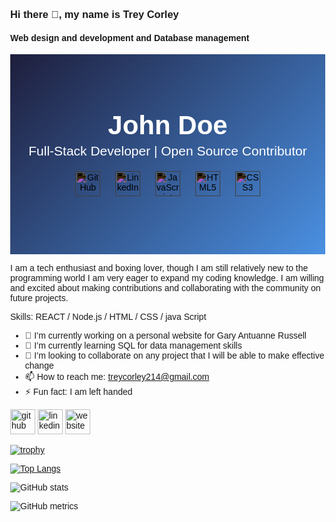 ### Hi there 👋, my name is Trey Corley
#### Web design and development and Database management
<!DOCTYPE html> <html lang="en"> <head> <meta charset="UTF-8"> <meta name="viewport" content="width=device-width, initial-scale=1.0"> <title>GitHub Profile Banner</title> <style> body { margin: 0; font-family: Arial, sans-serif; } .banner { width: 100%; height: 320px; /* Half of the recommended 640px height for visual appeal */ background: linear-gradient(135deg, #1e1e3c, #4a90e2); color: white; display: flex; flex-direction: column; justify-content: center; align-items: center; text-align: center; } .banner h1 { margin: 0; font-size: 3em; } .banner p { margin: 5px 0 0; font-size: 1.5em; } .icons { margin-top: 20px; } .icons img { width: 40px; margin: 0 10px; filter: invert(100%); /* Makes icons white */ } </style> </head> <body> <div class="banner"> <h1>John Doe</h1> <p>Full-Stack Developer | Open Source Contributor</p> <div class="icons"> <img src="https://cdn-icons-png.flaticon.com/512/25/25231.png" alt="GitHub"> <img src="https://cdn-icons-png.flaticon.com/512/174/174857.png" alt="LinkedIn"> <img src="https://cdn-icons-png.flaticon.com/512/919/919825.png" alt="JavaScript"> <img src="https://cdn-icons-png.flaticon.com/512/732/732212.png" alt="HTML5"> <img src="https://cdn-icons-png.flaticon.com/512/732/732190.png" alt="CSS3"> </div> </div> </body> </html>
I am a tech enthusiast and boxing lover, though I am still relatively new to the programming world I am very eager to expand my coding knowledge. I am willing and excited about making contributions and collaborating with the community on future projects.

Skills: REACT / Node.js / HTML / CSS / java Script

- 🔭 I’m currently working on a personal website for Gary Antuanne Russell 
- 🌱 I’m currently learning SQL for data management skills 
- 👯 I’m looking to collaborate on any project that I will be able to make effective change 
- 📫 How to reach me: treycorley214@gmail.com 
- ⚡ Fun fact: I am left handed 


[<img src='https://cdn.jsdelivr.net/npm/simple-icons@3.0.1/icons/github.svg' alt='github' height='40'>](https://github.com/trey214)  [<img src='https://cdn.jsdelivr.net/npm/simple-icons@3.0.1/icons/linkedin.svg' alt='linkedin' height='40'>](https://www.linkedin.com/in/TreyCorley/)  [<img src='https://cdn.jsdelivr.net/npm/simple-icons@3.0.1/icons/icloud.svg' alt='website' height='40'>](https://github.com/trey214)  

[![trophy](https://github-profile-trophy.vercel.app/?username=trey214)](https://github.com/ryo-ma/github-profile-trophy)

[![Top Langs](https://github-readme-stats.vercel.app/api/top-langs/?username=trey214)](https://github.com/anuraghazra/github-readme-stats)

![GitHub stats](https://github-readme-stats.vercel.app/api?username=trey214&show_icons=true)  

![GitHub metrics](https://metrics.lecoq.io/trey214)  


